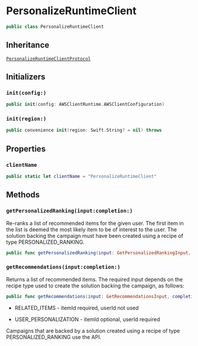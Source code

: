 # PersonalizeRuntimeClient

``` swift
public class PersonalizeRuntimeClient 
```

## Inheritance

[`PersonalizeRuntimeClientProtocol`](/aws-sdk-swift/reference/0.x/AWSPersonalizeRuntime/PersonalizeRuntimeClientProtocol)

## Initializers

### `init(config:)`

``` swift
public init(config: AWSClientRuntime.AWSClientConfiguration) 
```

### `init(region:)`

``` swift
public convenience init(region: Swift.String? = nil) throws 
```

## Properties

### `clientName`

``` swift
public static let clientName = "PersonalizeRuntimeClient"
```

## Methods

### `getPersonalizedRanking(input:completion:)`

Re-ranks a list of recommended items for the given user. The first item in the list is deemed the most likely item to be of interest to the user. The solution backing the campaign must have been created using a recipe of type PERSONALIZED\_RANKING.

``` swift
public func getPersonalizedRanking(input: GetPersonalizedRankingInput, completion: @escaping (ClientRuntime.SdkResult<GetPersonalizedRankingOutputResponse, GetPersonalizedRankingOutputError>) -> Void)
```

### `getRecommendations(input:completion:)`

Returns a list of recommended items. The required input depends on the recipe type used to create the solution backing the campaign, as follows:

``` swift
public func getRecommendations(input: GetRecommendationsInput, completion: @escaping (ClientRuntime.SdkResult<GetRecommendationsOutputResponse, GetRecommendationsOutputError>) -> Void)
```

  - RELATED\_ITEMS - itemId required, userId not used

  - USER\_PERSONALIZATION - itemId optional, userId required

Campaigns that are backed by a solution created using a recipe of type PERSONALIZED\_RANKING use the API.
